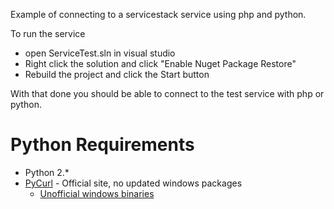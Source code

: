 Example of connecting to a servicestack service using php and python.

To run the service 
* open ServiceTest.sln in visual studio
* Right click the solution and click "Enable Nuget Package Restore"
* Rebuild the project and click the Start button

With that done you should be able to connect to the test service with php or python.



# Python Requirements
* Python 2.*
* [PyCurl](http://pycurl.sourceforge.net/) - Official site, no updated windows packages
    * [Unofficial windows binaries](http://www.lfd.uci.edu/~gohlke/pythonlibs/)
